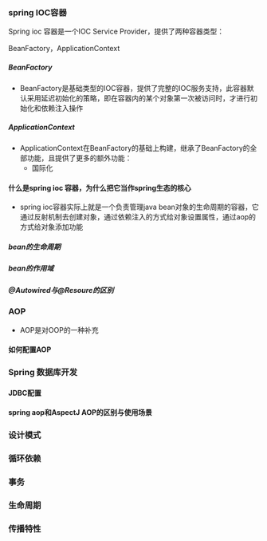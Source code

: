 ### spring IOC容器

Spring ioc 容器是一个IOC Service Provider，提供了两种容器类型：

BeanFactory，ApplicationContext

##### BeanFactory

- BeanFactory是基础类型的IOC容器，提供了完整的IOC服务支持，此容器默认采用延迟初始化的策略，即在容器内的某个对象第一次被访问时，才进行初始化和依赖注入操作

##### ApplicationContext

- ApplicationContext在BeanFactory的基础上构建，继承了BeanFactory的全部功能，且提供了更多的额外功能：
  - 国际化



#### 什么是spring ioc 容器，为什么把它当作spring生态的核心

- spring ioc容器实际上就是一个负责管理java bean对象的生命周期的容器，它通过反射机制去创建对象，通过依赖注入的方式给对象设置属性，通过aop的方式给对象添加功能

##### bean的生命周期

##### bean的作用域

##### @Autowired与@Resoure的区别

### AOP

- AOP是对OOP的一种补充

#### 如何配置AOP



### Spring 数据库开发

#### JDBC配置

#### spring aop和AspectJ AOP的区别与使用场景

### 设计模式

### 循环依赖

### 事务

### 生命周期

### 传播特性

